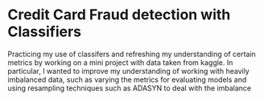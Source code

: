 # Credit Card Fraud detection with Classifiers

Practicing my use of classifers and refreshing my understanding of certain metrics by working on a mini project with data taken from kaggle.  In particular, I wanted to improve my understanding of working with heavily imbalanced data, such as varying the metrics for evaluating models and using resampling techniques such as ADASYN to deal with the imbalance
